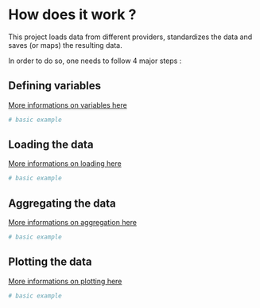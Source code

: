 # How does it work ?

This project loads data from different providers, standardizes the data and saves (or maps) the resulting data.

In order to do so, one needs to follow 4 major steps :
## Defining variables

[More informations on variables here](/how_it_works/variables)

``` py
# basic example
```

## Loading the data

[More informations on loading here](/how_it_works/loading)

``` py
# basic example
```

## Aggregating the data

[More informations on aggregation here](/how_it_works/aggregation)

``` py
# basic example
```

## Plotting the data

[More informations on plotting here](/how_it_works/plotting)

``` py
# basic example
```

